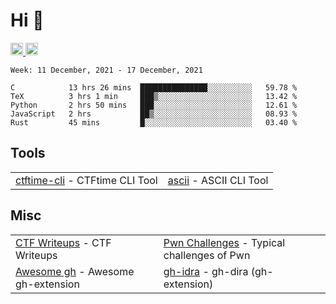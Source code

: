 # Hi 👋
<p align="left"> 
  <a href="http://twitter.com/yu1hpa">
    <img height="20" src="https://img.shields.io/twitter/follow/yu1hpa?label=Twitter&logo=twitter&style=flat" />
  <a href="https://github.com/yu1hpa">
    <img height="20" src="https://img.shields.io/github/followers/yu1hpa?label=follow&logo=github&style=flat" />
  </a>
</p>
  
<!--START_SECTION:waka-->
```text
Week: 11 December, 2021 - 17 December, 2021

C            13 hrs 26 mins  ███████████████░░░░░░░░░░   59.78 % 
TeX          3 hrs 1 min     ███▒░░░░░░░░░░░░░░░░░░░░░   13.42 % 
Python       2 hrs 50 mins   ███░░░░░░░░░░░░░░░░░░░░░░   12.61 % 
JavaScript   2 hrs           ██▒░░░░░░░░░░░░░░░░░░░░░░   08.93 % 
Rust         45 mins         █░░░░░░░░░░░░░░░░░░░░░░░░   03.40 % 
```
<!--END_SECTION:waka-->

## Tools

|                                                                       |                                                         |
|-----------------------------------------------------------------------|---------------------------------------------------------|
|[ctftime-cli](https://github.com/yu1hpa/ctftime-cli) - CTFtime CLI Tool|[ascii](https://github.com/yu1hpa/ascii) - ASCII CLI Tool|

## Misc
|                                                                         |                                                                                      |
|-------------------------------------------------------------------------|--------------------------------------------------------------------------------------|
|[CTF Writeups](https://github.com/yu1hpa/ctf-writeups) - CTF Writeups    |[Pwn Challenges](https://github.com/yu1hpa/pwn-challenges) - Typical challenges of Pwn|
|[Awesome gh](https://github.com/yu1hpa/awesome-gh) - Awesome gh-extension|[gh-idra](https://github.com/yu1hpa/gh-idra) - gh-dira (gh-extension)                 |
